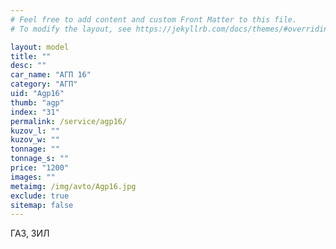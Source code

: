```yaml
---
# Feel free to add content and custom Front Matter to this file.
# To modify the layout, see https://jekyllrb.com/docs/themes/#overriding-theme-defaults

layout: model
title: ""
desc: ""
car_name: "АГП 16"
category: "АГП"
uid: "Agp16"
thumb: "agp"
index: "31"
permalink: /service/agp16/
kuzov_l: ""
kuzov_w: ""
tonnage: ""
tonnage_s: ""
price: "1200"
images: ""
metaimg: /img/avto/Agp16.jpg
exclude: true
sitemap: false
---
```


ГАЗ, ЗИЛ
